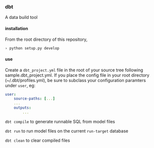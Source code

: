 ### dbt

A data build tool

#### installation

From the root directory of this repository,

```bash
› python setup.py develop
```

#### use

Create a `dbt_project.yml` file in the root of your source tree
following sample.dbt_project.yml. If you place the config file
in your root directory (~/.dbt/profiles.yml), be sure to subclass
your configuration paramters under `user`, eg:

```yml
user:
	source-paths: [...]
	...
	outputs:
		...
```

`dbt compile` to generate runnable SQL from model files

`dbt run` to run model files on the current `run-target` database

`dbt clean` to clear compiled files
